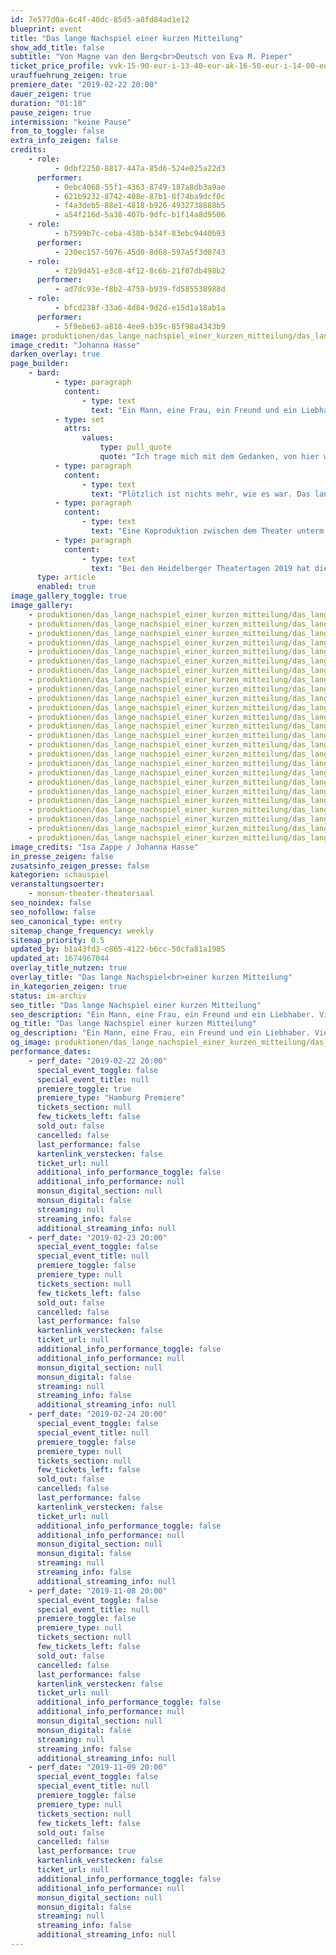 ```yaml
---
id: 7e577d0a-6c4f-40dc-85d5-a8fd84ad1e12
blueprint: event
title: "Das lange Nachspiel einer kurzen Mitteilung"
show_add_title: false
subtitle: "Von Magne van den Berg<br>Deutsch von Eva M. Pieper"
ticket_price_profile: vvk-15-90-eur-i-13-40-eur-ak-16-50-eur-i-14-00-eur
urauffuehrung_zeigen: true
premiere_date: "2019-02-22 20:00"
dauer_zeigen: true
duration: "01:10"
pause_zeigen: true
intermission: "keine Pause"
from_to_toggle: false
extra_info_zeigen: false
credits:
    - role:
          - 0dbf2250-8817-447a-85d6-524e025a22d3
      performer:
          - 0ebc4068-55f1-4363-8749-187a8db3a9ae
          - 621b9232-8742-408e-87b1-8f74ba9dcf0c
          - f4a3deb5-88e1-4818-b926-4932738888b5
          - a54f216d-5a38-407b-9dfc-b1f14a8d9506
    - role:
          - b7599b7c-ceba-438b-b34f-83ebc9440b93
      performer:
          - 230ec157-5076-45d0-8d68-597a5f3d0743
    - role:
          - f2b9d451-e3c8-4f12-8c6b-21f07db498b2
      performer:
          - ad7dc93e-f8b2-4759-b939-fd585538988d
    - role:
          - bfcd238f-33a6-4d84-9d2d-e15d1a18ab1a
      performer:
          - 5f9ebe63-a818-4ee9-b39c-85f98a4343b9
image: produktionen/das_lange_nachspiel_einer_kurzen_mitteilung/das_lange_nachspiel_c_johanna_hasse_2019_cover.jpg
image_credit: "Johanna Hasse"
darken_overlay: true
page_builder:
    - bard:
          - type: paragraph
            content:
                - type: text
                  text: "Ein Mann, eine Frau, ein Freund und ein Liebhaber. Vier Freunde seit ewigen Zeiten. Jeder von ihnen hat seinen festen Platz. Bis eines Tages Jon zu Louise sagt:"
          - type: set
            attrs:
                values:
                    type: pull_quote
                    quote: "Ich trage mich mit dem Gedanken, von hier wegzugehen."
          - type: paragraph
            content:
                - type: text
                  text: "Plötzlich ist nichts mehr, wie es war. Das lange Nachspiel einer kurzen Mitteilung\_rast im Sprach-Stakkato über die Gefühlsklaviatur. Kunstvoll und mit einem feinen Gespür für Komik und Tragik formt die niederländische Autorin Magne van den Berg die Dialoge zwischen ihren Figuren und lenkt den Blick auf die Fragilität unseres sozialen Miteinander.\_"
          - type: paragraph
            content:
                - type: text
                  text: "Eine Koproduktion zwischen dem Theater unterm Dach Berlin und dem monsun.theater Hamburg. Gefördert von der Ilse und Dr. Horst Rusch Stiftung."
          - type: paragraph
            content:
                - type: text
                  text: "Bei den Heidelberger Theatertagen 2019 hat die Produktion den Publikumspreis „Puck“ gewonnen."
      type: article
      enabled: true
image_gallery_toggle: true
image_gallery:
    - produktionen/das_lange_nachspiel_einer_kurzen_mitteilung/das_lange_nachspiel_c_isa_zappe_2019_001.JPG
    - produktionen/das_lange_nachspiel_einer_kurzen_mitteilung/das_lange_nachspiel_c_isa_zappe_2019_009.JPG
    - produktionen/das_lange_nachspiel_einer_kurzen_mitteilung/das_lange_nachspiel_c_isa_zappe_2019_022.JPG
    - produktionen/das_lange_nachspiel_einer_kurzen_mitteilung/das_lange_nachspiel_c_isa_zappe_2019_031.JPG
    - produktionen/das_lange_nachspiel_einer_kurzen_mitteilung/das_lange_nachspiel_c_isa_zappe_2019_034.JPG
    - produktionen/das_lange_nachspiel_einer_kurzen_mitteilung/das_lange_nachspiel_c_isa_zappe_2019_054.JPG
    - produktionen/das_lange_nachspiel_einer_kurzen_mitteilung/das_lange_nachspiel_c_isa_zappe_2019_080.JPG
    - produktionen/das_lange_nachspiel_einer_kurzen_mitteilung/das_lange_nachspiel_c_isa_zappe_2019_086.JPG
    - produktionen/das_lange_nachspiel_einer_kurzen_mitteilung/das_lange_nachspiel_c_isa_zappe_2019_105.JPG
    - produktionen/das_lange_nachspiel_einer_kurzen_mitteilung/das_lange_nachspiel_c_isa_zappe_2019_110.JPG
    - produktionen/das_lange_nachspiel_einer_kurzen_mitteilung/das_lange_nachspiel_c_johanna_hasse_2019_111.JPG
    - produktionen/das_lange_nachspiel_einer_kurzen_mitteilung/das_lange_nachspiel_c_johanna_hasse_2019_112.JPG
    - produktionen/das_lange_nachspiel_einer_kurzen_mitteilung/das_lange_nachspiel_c_johanna_hasse_2019_113.JPG
    - produktionen/das_lange_nachspiel_einer_kurzen_mitteilung/das_lange_nachspiel_c_johanna_hasse_2019_114.JPG
    - produktionen/das_lange_nachspiel_einer_kurzen_mitteilung/das_lange_nachspiel_c_johanna_hasse_2019_117.JPG
    - produktionen/das_lange_nachspiel_einer_kurzen_mitteilung/das_lange_nachspiel_c_johanna_hasse_2019_118.JPG
    - produktionen/das_lange_nachspiel_einer_kurzen_mitteilung/das_lange_nachspiel_c_johanna_hasse_2019_119.JPG
    - produktionen/das_lange_nachspiel_einer_kurzen_mitteilung/das_lange_nachspiel_c_johanna_hasse_2019_120.JPG
    - produktionen/das_lange_nachspiel_einer_kurzen_mitteilung/das_lange_nachspiel_c_johanna_hasse_2019_121.JPG
    - produktionen/das_lange_nachspiel_einer_kurzen_mitteilung/das_lange_nachspiel_c_johanna_hasse_2019_123.JPG
    - produktionen/das_lange_nachspiel_einer_kurzen_mitteilung/das_lange_nachspiel_c_johanna_hasse_2019_124.JPG
    - produktionen/das_lange_nachspiel_einer_kurzen_mitteilung/das_lange_nachspiel_c_johanna_hasse_2019_125.JPG
    - produktionen/das_lange_nachspiel_einer_kurzen_mitteilung/das_lange_nachspiel_c_johanna_hasse_2019_129.JPG
    - produktionen/das_lange_nachspiel_einer_kurzen_mitteilung/das_lange_nachspiel_c_johanna_hasse_2019_130.JPG
    - produktionen/das_lange_nachspiel_einer_kurzen_mitteilung/das_lange_nachspiel_c_johanna_hasse_2019_131.JPG
image_credits: "Isa Zappe / Johanna Hasse"
in_presse_zeigen: false
zusatsinfo_zeigen_presse: false
kategorien: schauspiel
veranstaltungsoerter:
    - monsun-theater-theatersaal
seo_noindex: false
seo_nofollow: false
seo_canonical_type: entry
sitemap_change_frequency: weekly
sitemap_priority: 0.5
updated_by: b1a43fd3-c865-4122-b6cc-50cfa81a1985
updated_at: 1674967044
overlay_title_nutzen: true
overlay_title: "Das lange Nachspiel<br>einer kurzen Mitteilung"
in_kategorien_zeigen: true
status: im-archiv
seo_title: "Das lange Nachspiel einer kurzen Mitteilung"
seo_description: "Ein Mann, eine Frau, ein Freund und ein Liebhaber. Vier Freunde seit ewigen Zeiten. Jeder von ihnen hat seinen Platz. Bis eines Tages Jon zu Louise etwas sagt…"
og_title: "Das lange Nachspiel einer kurzen Mitteilung"
og_description: "Ein Mann, eine Frau, ein Freund und ein Liebhaber. Vier Freunde seit ewigen Zeiten. Jeder von ihnen hat seinen Platz. Bis eines Tages Jon zu Louise etwas sagt…"
og_image: produktionen/das_lange_nachspiel_einer_kurzen_mitteilung/das_lange_nachspiel_social_media_image.jpg
performance_dates:
    - perf_date: "2019-02-22 20:00"
      special_event_toggle: false
      special_event_title: null
      premiere_toggle: true
      premiere_type: "Hamburg Premiere"
      tickets_section: null
      few_tickets_left: false
      sold_out: false
      cancelled: false
      last_performance: false
      kartenlink_verstecken: false
      ticket_url: null
      additional_info_performance_toggle: false
      additional_info_performance: null
      monsun_digital_section: null
      monsun_digital: false
      streaming: null
      streaming_info: false
      additional_streaming_info: null
    - perf_date: "2019-02-23 20:00"
      special_event_toggle: false
      special_event_title: null
      premiere_toggle: false
      premiere_type: null
      tickets_section: null
      few_tickets_left: false
      sold_out: false
      cancelled: false
      last_performance: false
      kartenlink_verstecken: false
      ticket_url: null
      additional_info_performance_toggle: false
      additional_info_performance: null
      monsun_digital_section: null
      monsun_digital: false
      streaming: null
      streaming_info: false
      additional_streaming_info: null
    - perf_date: "2019-02-24 20:00"
      special_event_toggle: false
      special_event_title: null
      premiere_toggle: false
      premiere_type: null
      tickets_section: null
      few_tickets_left: false
      sold_out: false
      cancelled: false
      last_performance: false
      kartenlink_verstecken: false
      ticket_url: null
      additional_info_performance_toggle: false
      additional_info_performance: null
      monsun_digital_section: null
      monsun_digital: false
      streaming: null
      streaming_info: false
      additional_streaming_info: null
    - perf_date: "2019-11-08 20:00"
      special_event_toggle: false
      special_event_title: null
      premiere_toggle: false
      premiere_type: null
      tickets_section: null
      few_tickets_left: false
      sold_out: false
      cancelled: false
      last_performance: false
      kartenlink_verstecken: false
      ticket_url: null
      additional_info_performance_toggle: false
      additional_info_performance: null
      monsun_digital_section: null
      monsun_digital: false
      streaming: null
      streaming_info: false
      additional_streaming_info: null
    - perf_date: "2019-11-09 20:00"
      special_event_toggle: false
      special_event_title: null
      premiere_toggle: false
      premiere_type: null
      tickets_section: null
      few_tickets_left: false
      sold_out: false
      cancelled: false
      last_performance: true
      kartenlink_verstecken: false
      ticket_url: null
      additional_info_performance_toggle: false
      additional_info_performance: null
      monsun_digital_section: null
      monsun_digital: false
      streaming: null
      streaming_info: false
      additional_streaming_info: null
---
```

